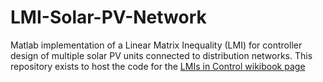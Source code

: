 # LMI-Solar-PV-Network
Matlab implementation of a Linear Matrix Inequality (LMI) for controller design of multiple solar PV units connected to distribution networks.
This repository exists to host the code for the [LMIs in Control wikibook page](https://en.wikibooks.org/wiki/LMIs_in_Control/Click_here_to_continue/Applications_of_Linear_systems/LMI_for_Controller_Design_of_Multiple_Solar_PV_Units_Connected_to_Distribution_Networks)
